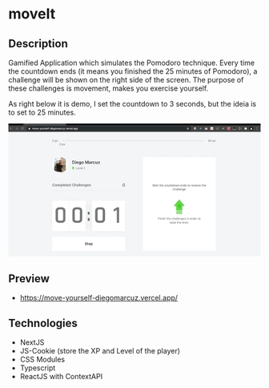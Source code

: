 # moveIt

## Description 
Gamified Application which simulates the Pomodoro technique. Every time the countdown ends (it means you finished the 25 minutes of Pomodoro), a challenge will be shown on the right side of the screen. The purpose of these challenges is movement, makes you exercise yourself.

As right below it is demo, I set the countdown to 3 seconds, but the ideia is to set to 25 minutes.

<img src="./moveit.gif"/>

## Preview 
- https://move-yourself-diegomarcuz.vercel.app/

## Technologies

- NextJS
- JS-Cookie (store the XP and Level of the player)
- CSS Modules
- Typescript
- ReactJS with ContextAPI
